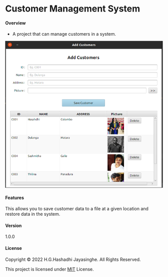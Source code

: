# Customer Management System
#### Overview

- A project that can manage customers in a system.


![img](src/main/resources/assets/snapshot.png)

#### Features
This allows you to save customer data to a file at a given location and restore data in the system.

#### Version
1.0.0

#### License
Copyright © 2022 H.G.Hashadhi Jayasinghe. All Rights Reserved.

This project is licensed under [MIT](LICENSE.txt) License.

